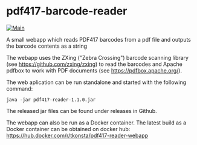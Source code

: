 # pdf417-barcode-reader

[![Main](https://github.com/tkonsta/pdf417-barcode-reader/workflows/Nightly/badge.svg)](https://github.com/tkonsta/pdf417-barcode-reader/actions?query=workflow%3ANightly)

A small webapp which reads PDF417 barcodes from a pdf file and outputs the barcode contents as a string

The webapp uses the ZXing ("Zebra Crossing") barcode scanning library (see https://github.com/zxing/zxing) to read the barcodes and  Apache pdfbox to work with PDF documents (see https://pdfbox.apache.org/).

The web aplication can be run standalone and started with the following command:
 
    java -jar pdf417-reader-1.1.0.jar

The released jar files can be found under releases in Github.
  
The webapp can also be run as a Docker container.  The latest build as a Docker container can be obtained on docker hub: https://hub.docker.com/r/tkonsta/pdf417-reader-webapp 
